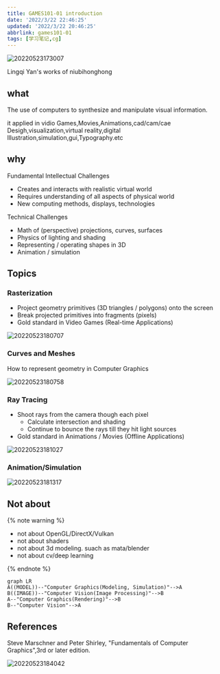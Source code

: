 ```yaml
---
title: GAMES101-01 introduction
date: '2022/3/22 22:46:25'
updated: '2022/3/22 20:46:25'
abbrlink: games101-01
tags: [学习笔记,cg]
---
```


![20220523173007](https://pic.ours1984.top/img/20220523173007.png)

Lingqi Yan's works of niubihonghong
<!-- more -->

## what

The use of computers to synthesize and manipulate visual information.

it applied in vidio Games,Movies,Animations,cad/cam/cae Desigh,visualization,virtual reality,digital lllustration,simulation,gui,Typography.etc

## why

Fundamental Intellectual Challenges

- Creates and interacts with realistic virtual world
- Requires understanding of all aspects of physical world
- New computing methods, displays, technologies

Technical Challenges

- Math of (perspective) projections, curves, surfaces
- Physics of lighting and shading
- Representing / operating shapes in 3D
- Animation / simulation

## Topics

### Rasterization

- Project geometry primitives (3D triangles / polygons) onto the screen
- Break projected primitives into fragments (pixels)
- Gold standard in Video Games (Real-time Applications)

![20220523180707](https://pic.ours1984.top/img/20220523180707.png)

### Curves and Meshes

How to represent geometry in Computer Graphics

![20220523180758](https://pic.ours1984.top/img/20220523180758.png)

### Ray Tracing

- Shoot rays from the camera though each pixel
  - Calculate intersection and shading
  - Continue to bounce the rays till they hit light sources
- Gold standard in Animations / Movies (Offline Applications)

![20220523181027](https://pic.ours1984.top/img/20220523181027.png)

### Animation/Simulation

![20220523181317](https://pic.ours1984.top/img/20220523181317.png)

## Not about

{% note warning %}

- not about OpenGL/DirectX/Vulkan
- not about shaders
- not about 3d modeling. suach as mata/blender
- not about cv/deep learning

{% endnote %}

```mermaid
graph LR
A((MODEL))--"Computer Graphics(Modeling, Simulation)"-->A
B((IMAGE))--"Computer Vision(Image Processing)"-->B
A--"Computer Graphics(Rendering)"-->B
B--"Computer Vision"-->A
```

## References

Steve Marschner and Peter Shirley, "Fundamentals of Computer Graphics",3rd or later edition.

![20220523184042](https://pic.ours1984.top/img/20220523184042.png)